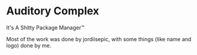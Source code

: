 # Auditory Complex
It's A Shitty Package Manager™️

Most of the work was done by jordiisepic, with some things (like name and logo) done by me.
